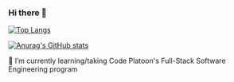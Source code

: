### Hi there 👋

[![Top Langs](https://github-readme-stats.vercel.app/api/top-langs/?username=cheddargoblins)](https://github.com/anuraghazra/github-readme-stats)

[![Anurag's GitHub stats](https://github-readme-stats.vercel.app/api?username=cheddargoblins&show_icons=true&theme=codeSTACKr)](https://github.com/anuraghazra/github-readme-stats)

🌱 I’m currently learning/taking Code Platoon's Full-Stack Software Engineering program

<!--
**cheddargoblins/cheddargoblins** is a ✨ _special_ ✨ repository because its `README.md` (this file) appears on your GitHub profile.

Here are some ideas to get you started:

- 🔭 I’m currently working on ...
- 🌱 I’m currently learning ...
- 👯 I’m looking to collaborate on ...
- 🤔 I’m looking for help with ...
- 💬 Ask me about ...
- 📫 How to reach me: ...
- 😄 Pronouns: ...
- ⚡ Fun fact: ...
-->
